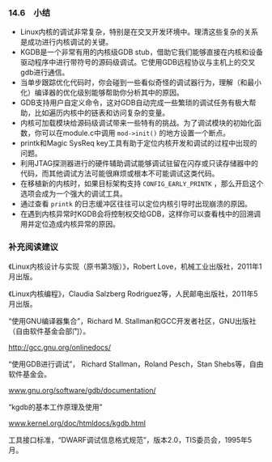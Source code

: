 ### 14.6　小结

+ Linux内核的调试非常复杂，特别是在交叉开发环境中。理清这些复杂的关系是成功进行内核调试的关键。
+ KGDB是一个非常有用的内核级GDB stub，借助它我们能够直接在内核和设备驱动程序中进行带符号的源码级调试。它使用GDB远程协议与主机上的交叉gdb进行通信。
+ 当单步跟踪优化代码时，你会碰到一些看似奇怪的调试器行为，理解（和最小化）编译器的优化级别能够帮助你分析其中的原因。
+ GDB支持用户自定义命令，这对GDB自动完成一些繁琐的调试任务有极大帮助，比如遍历内核中的链表和访问复杂的变量。
+ 内核可加载模块给源码级调试带来一些特有的挑战。为了调试模块的初始化函数，你可以在module.c中调用 `mod->init()` 的地方设置一个断点。
+ printk和Magic SysReq key工具有助于定位内核开发和调试的过程中出现的问题。
+ 利用JTAG探测器进行的硬件辅助调试能够调试驻留在闪存或只读存储器中的代码，而其他调试方法可能很麻烦或根本不可能调试这类代码。
+ 在移植新的内核时，如果目标架构支持 `CONFIG_EARLY_PRINTK` ，那么开启这个选项会成为一个强大的调试工具。
+ 通过查看 `printk` 的日志缓冲区往往可以定位内核引导时出现崩溃的原因。
+ 在遇到内核异常时KGDB会将控制权交给GDB，这样你可以查看栈中的回溯调用并定位造成内核异常的原因。

### 补充阅读建议

《Linux内核设计与实现（原书第3版）》，Robert Love，机械工业出版社，2011年1月出版。



《Linux内核编程》，Claudia Salzberg Rodriguez等，人民邮电出版社，2011年5月出版。

“使用GNU编译器集合”，Richard M. Stallman和GCC开发者社区，GNU出版社（自由软件基金会部门）。

http://gcc.gnu.org/onlinedocs/



“使用GDB进行调试”， Richard Stallman，Roland Pesch，Stan Shebs等，自由软件基金会。

<a class="my_markdown" href="['http://www.gnu.org/software/gdb/documentation/']">www.gnu.org/software/gdb/documentation/</a>



“kgdb的基本工作原理及使用”

<a class="my_markdown" href="['http://www.kernel.org/doc/htmldocs/kgdb.html']">www.kernel.org/doc/htmldocs/kgdb.html</a>



工具接口标准，“DWARF调试信息格式规范”，版本2.0，TIS委员会，1995年5月。



